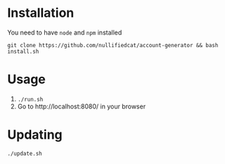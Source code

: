 # Installation

You need to have `node` and `npm` installed

`git clone https://github.com/nullifiedcat/account-generator && bash install.sh`

# Usage

1. `./run.sh`
2. Go to http://localhost:8080/ in your browser

# Updating

`./update.sh`